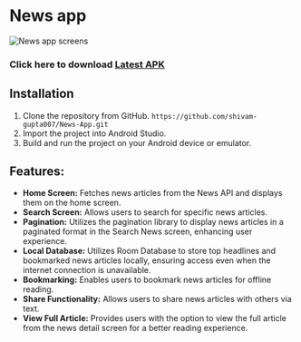 # News app

![News app screens](https://github.com/shivam-gupta007/News-App/assets/83108424/f5bc565e-bbb4-4431-9821-0d4e2081f7fe)

### Click here to download [Latest APK](https://drive.google.com/file/d/10gtLxFmivuzEUYd-wXpNKSWgOAfD4J1P/view?usp=sharing) 

## Installation
1. Clone the repository from GitHub.
   ``https://github.com/shivam-gupta007/News-App.git``
2. Import the project into Android Studio.
3. Build and run the project on your Android device or emulator.

## Features:

- **Home Screen:** Fetches news articles from the News API and displays them on the home screen.
- **Search Screen:** Allows users to search for specific news articles.
- **Pagination:** Utilizes the pagination library to display news articles in a paginated format in the Search News screen, enhancing user experience.
- **Local Database:** Utilizes Room Database to store top headlines and bookmarked news articles locally, ensuring access even when the internet connection is unavailable.
- **Bookmarking:** Enables users to bookmark news articles for offline reading.
- **Share Functionality:** Allows users to share news articles with others via text.
- **View Full Article:** Provides users with the option to view the full article from the news detail screen for a better reading experience.


